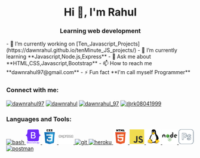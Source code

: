 <h1 align="center">Hi 👋, I'm Rahul</h1>
<h3 align="center">Learning web development</h3>
- 🔭 I’m currently working on [Ten_Javascript_Projects](https://dawnrahul.github.io/tenMinute_JS_projects/)
- 🌱 I’m currently learning **Javascript,Node.js,Express**
- 💬 Ask me about **HTML,CSS,Javascript,Bootstrap**
- 📫 How to reach me **dawnrahul97@gmail.com**
- ⚡ Fun fact **I'm call myself Programmer**
<h3 align="left">Connect with me:</h3>
<p align="left">
    <a href="https://twitter.com/dawnrahul97" target="blank"><img align="center" src="https://cdn.jsdelivr.net/npm/simple-icons@3.0.1/icons/twitter.svg" alt="dawnrahul97" height="30" width="40" /></a>
    <a href="https://linkedin.com/in/dawnrahul" target="blank"><img align="center" src="https://cdn.jsdelivr.net/npm/simple-icons@3.0.1/icons/linkedin.svg" alt="dawnrahul" height="30" width="40" /></a>
    <a href="https://www.hackerrank.com/dawnrahul_97" target="blank"><img align="center" src="https://cdn.jsdelivr.net/npm/simple-icons@3.0.1/icons/hackerrank.svg" alt="dawnrahul_97" height="30" width="40" /></a>
    <a href="https://www.hackerearth.com/@rk08041999" target="blank"><img align="center" src="https://cdn.jsdelivr.net/npm/simple-icons@3.0.1/icons/hackerearth.svg" alt="@rk08041999" height="30" width="40" /></a>
</p>
<h3 align="left">Languages and Tools:</h3>
<p align="left"> <a href="https://www.gnu.org/software/bash/" target="_blank"> <img src="https://www.vectorlogo.zone/logos/gnu_bash/gnu_bash-icon.svg" alt="bash" width="40" height="40"/> </a> <a href="https://getbootstrap.com" target="_blank"> <img src="https://raw.githubusercontent.com/devicons/devicon/master/icons/bootstrap/bootstrap-plain-wordmark.svg" alt="bootstrap" width="40" height="40"/> </a> <a href="https://www.w3schools.com/css/" target="_blank"> <img src="https://raw.githubusercontent.com/devicons/devicon/master/icons/css3/css3-original-wordmark.svg" alt="css3" width="40" height="40"/> </a> <a href="https://expressjs.com" target="_blank"> <img src="https://raw.githubusercontent.com/devicons/devicon/master/icons/express/express-original-wordmark.svg" alt="express" width="40" height="40"/> </a> <a href="https://git-scm.com/" target="_blank"> <img src="https://www.vectorlogo.zone/logos/git-scm/git-scm-icon.svg" alt="git" width="40" height="40"/> </a> <a href="https://heroku.com" target="_blank"> <img src="https://www.vectorlogo.zone/logos/heroku/heroku-icon.svg" alt="heroku" width="40" height="40"/> </a> <a href="https://www.w3.org/html/" target="_blank"> <img src="https://raw.githubusercontent.com/devicons/devicon/master/icons/html5/html5-original-wordmark.svg" alt="html5" width="40" height="40"/> </a> <a href="https://developer.mozilla.org/en-US/docs/Web/JavaScript" target="_blank"> <img src="https://raw.githubusercontent.com/devicons/devicon/master/icons/javascript/javascript-original.svg" alt="javascript" width="40" height="40"/> </a> <a href="https://www.linux.org/" target="_blank"> <img src="https://raw.githubusercontent.com/devicons/devicon/master/icons/linux/linux-original.svg" alt="linux" width="40" height="40"/> </a> <a href="https://nodejs.org" target="_blank"> <img src="https://raw.githubusercontent.com/devicons/devicon/master/icons/nodejs/nodejs-original-wordmark.svg" alt="nodejs" width="40" height="40"/> </a> <a href="https://www.photoshop.com/en" target="_blank"> <img src="https://raw.githubusercontent.com/devicons/devicon/master/icons/photoshop/photoshop-line.svg" alt="photoshop" width="40" height="40"/> </a> <a href="https://postman.com" target="_blank"> <img src="https://www.vectorlogo.zone/logos/getpostman/getpostman-icon.svg" alt="postman" width="40" height="40"/> </a> </p>

